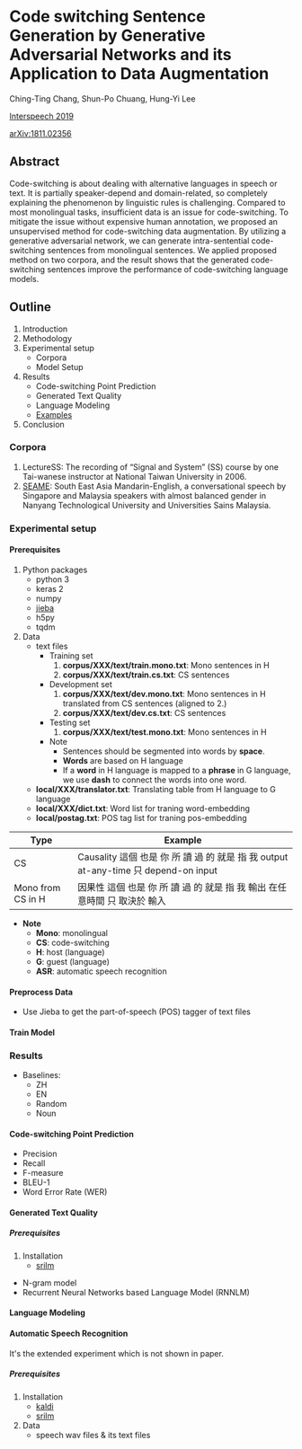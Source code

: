 # Code switching Sentence Generation by Generative Adversarial Networks and its Application to Data Augmentation

Ching-Ting Chang, Shun-Po Chuang, Hung-Yi Lee

[Interspeech 2019](https://www.isca-speech.org/archive/Interspeech_2019/pdfs/3214.pdf)

[arXiv:1811.02356](https://arxiv.org/abs/1811.02356)

## Abstract

Code-switching is about dealing with alternative languages in speech or text. It is partially speaker-depend and domain-related, so completely explaining the phenomenon by linguistic rules is challenging. Compared to most monolingual tasks, insufficient data is an issue for code-switching. To mitigate the issue without expensive human annotation, we proposed an unsupervised method for code-switching data augmentation. By utilizing a generative adversarial network, we can generate intra-sentential code-switching sentences from monolingual sentences. We applied proposed method on two corpora, and the result shows that the generated code-switching sentences improve the performance of code-switching language models.


## Outline
1. Introduction
2. Methodology
3. Experimental setup
    - Corpora
    - Model Setup
4. Results
    - Code-switching Point Prediction
    - Generated Text Quality
    - Language Modeling
    - [Examples](https://chingtingc.github.io/Code-Switching-Sentence-Generation-by-GAN/)
5. Conclusion

### Corpora

1. LectureSS: The recording of “Signal and System” (SS) course by one Tai-wanese instructor at National Taiwan University in 2006.
2. [SEAME](https://catalog.ldc.upenn.edu/LDC2015S04): South East Asia Mandarin-English, a conversational speech by Singapore and Malaysia speakers with almost balanced gender in Nanyang Technological University and Universities Sains Malaysia.

### Experimental setup

#### Prerequisites
1. Python packages
    - python 3
    - keras 2
    - numpy
    - [jieba](https://github.com/fxsjy/jieba)
    - h5py
    - tqdm
3. Data
    - text files
        * Training set
            1. **corpus/XXX/text/train.mono.txt**: Mono sentences in H
            2. **corpus/XXX/text/train.cs.txt**: CS sentences
        * Development set
            1. **corpus/XXX/text/dev.mono.txt**: Mono sentences in H translated from CS sentences (aligned to 2.)
            2. **corpus/XXX/text/dev.cs.txt**: CS sentences
        * Testing set
            1. **corpus/XXX/text/test.mono.txt**: Mono sentences in H
        * Note
            * Sentences should be segmented into words by **space**.
            * **Words** are based on H language
            * If a **word** in H language is mapped to a **phrase** in G language, we use **dash** to connect the words into one word.
    - **local/XXX/translator.txt**: Translating table from H language to G language
    - **local/XXX/dict.txt**: Word list for traning word-embedding
    - **local/postag.txt**: POS tag list for traning pos-embedding

Type| Example
----|---------
CS  | Causality 這個 也是 你 所 讀 過 的 就是 指 我 output at-any-time 只 depend-on input
Mono from CS in H  | 因果性 這個 也是 你 所 讀 過 的 就是 指 我 輸出 在任意時間 只 取決於 輸入


* **Note**
    * **Mono**: monolingual
    * **CS**: code-switching
    * **H**: host (language)
    * **G**: guest (language)
    * **ASR**: automatic speech recognition

#### Preprocess Data

* Use Jieba to get the part-of-speech (POS) tagger of text files

#### Train Model

### Results

* Baselines:
    * ZH
    * EN
    * Random
    * Noun

#### Code-switching Point Prediction

* Precision
* Recall
* F-measure
* BLEU-1
* Word Error Rate (WER)

#### Generated Text Quality

##### Prerequisites

1. Installation
    - [srilm](http://www.speech.sri.com/projects/srilm/)

* N-gram model
* Recurrent Neural Networks based Language Model (RNNLM)

#### Language Modeling

#### Automatic Speech Recognition

It's the extended experiment which is not shown in paper.

##### Prerequisites
1. Installation
    - [kaldi](https://kaldi-asr.org/)
    - [srilm](http://www.speech.sri.com/projects/srilm/)
2. Data
    - speech wav files & its text files
